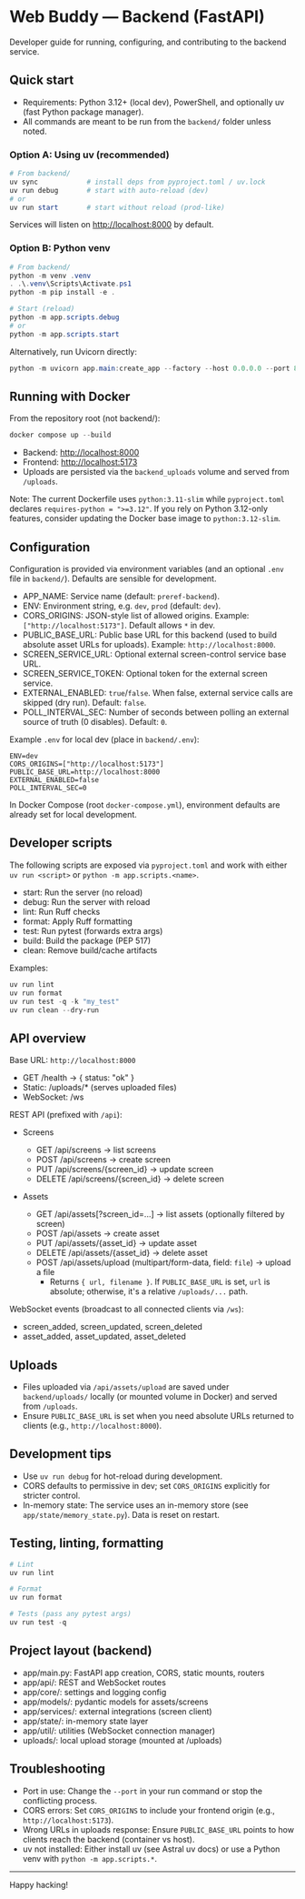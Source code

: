 # Web Buddy — Backend (FastAPI)

Developer guide for running, configuring, and contributing to the backend service.

## Quick start

- Requirements: Python 3.12+ (local dev), PowerShell, and optionally uv (fast Python package manager).
- All commands are meant to be run from the `backend/` folder unless noted.

### Option A: Using uv (recommended)

```powershell
# From backend/
uv sync            # install deps from pyproject.toml / uv.lock
uv run debug       # start with auto-reload (dev)
# or
uv run start       # start without reload (prod-like)
```

Services will listen on <http://localhost:8000> by default.

### Option B: Python venv

```powershell
# From backend/
python -m venv .venv
. .\.venv\Scripts\Activate.ps1
python -m pip install -e .

# Start (reload)
python -m app.scripts.debug
# or
python -m app.scripts.start
```

Alternatively, run Uvicorn directly:

```powershell
python -m uvicorn app.main:create_app --factory --host 0.0.0.0 --port 8000 --reload
```

## Running with Docker

From the repository root (not backend/):

```powershell
docker compose up --build
```

- Backend: <http://localhost:8000>
- Frontend: <http://localhost:5173>
- Uploads are persisted via the `backend_uploads` volume and served from `/uploads`.

Note: The current Dockerfile uses `python:3.11-slim` while `pyproject.toml` declares `requires-python = ">=3.12"`. If you rely on Python 3.12-only features, consider updating the Docker base image to `python:3.12-slim`.

## Configuration

Configuration is provided via environment variables (and an optional `.env` file in `backend/`). Defaults are sensible for development.

- APP_NAME: Service name (default: `preref-backend`).
- ENV: Environment string, e.g. `dev`, `prod` (default: `dev`).
- CORS_ORIGINS: JSON-style list of allowed origins. Example: `["http://localhost:5173"]`. Default allows `*` in dev.
- PUBLIC_BASE_URL: Public base URL for this backend (used to build absolute asset URLs for uploads). Example: `http://localhost:8000`.
- SCREEN_SERVICE_URL: Optional external screen-control service base URL.
- SCREEN_SERVICE_TOKEN: Optional token for the external screen service.
- EXTERNAL_ENABLED: `true`/`false`. When false, external service calls are skipped (dry run). Default: `false`.
- POLL_INTERVAL_SEC: Number of seconds between polling an external source of truth (0 disables). Default: `0`.

Example `.env` for local dev (place in `backend/.env`):

```dotenv
ENV=dev
CORS_ORIGINS=["http://localhost:5173"]
PUBLIC_BASE_URL=http://localhost:8000
EXTERNAL_ENABLED=false
POLL_INTERVAL_SEC=0
```

In Docker Compose (root `docker-compose.yml`), environment defaults are already set for local development.

## Developer scripts

The following scripts are exposed via `pyproject.toml` and work with either `uv run <script>` or `python -m app.scripts.<name>`.

- start: Run the server (no reload)
- debug: Run the server with reload
- lint: Run Ruff checks
- format: Apply Ruff formatting
- test: Run pytest (forwards extra args)
- build: Build the package (PEP 517)
- clean: Remove build/cache artifacts

Examples:

```powershell
uv run lint
uv run format
uv run test -q -k "my_test"
uv run clean --dry-run
```

## API overview

Base URL: `http://localhost:8000`

- GET /health → { status: "ok" }
- Static: /uploads/* (serves uploaded files)
- WebSocket: /ws

REST API (prefixed with `/api`):

- Screens
	- GET /api/screens → list screens
	- POST /api/screens → create screen
	- PUT /api/screens/{screen_id} → update screen
	- DELETE /api/screens/{screen_id} → delete screen

- Assets
	- GET /api/assets[?screen_id=...] → list assets (optionally filtered by screen)
	- POST /api/assets → create asset
	- PUT /api/assets/{asset_id} → update asset
	- DELETE /api/assets/{asset_id} → delete asset
	- POST /api/assets/upload (multipart/form-data, field: `file`) → upload a file
		- Returns `{ url, filename }`. If `PUBLIC_BASE_URL` is set, `url` is absolute; otherwise, it's a relative `/uploads/...` path.

WebSocket events (broadcast to all connected clients via `/ws`):

- screen_added, screen_updated, screen_deleted
- asset_added, asset_updated, asset_deleted

## Uploads

- Files uploaded via `/api/assets/upload` are saved under `backend/uploads/` locally (or mounted volume in Docker) and served from `/uploads`.
- Ensure `PUBLIC_BASE_URL` is set when you need absolute URLs returned to clients (e.g., `http://localhost:8000`).

## Development tips

- Use `uv run debug` for hot-reload during development.
- CORS defaults to permissive in dev; set `CORS_ORIGINS` explicitly for stricter control.
- In-memory state: The service uses an in-memory store (see `app/state/memory_state.py`). Data is reset on restart.

## Testing, linting, formatting

```powershell
# Lint
uv run lint

# Format
uv run format

# Tests (pass any pytest args)
uv run test -q
```

## Project layout (backend)

- app/main.py: FastAPI app creation, CORS, static mounts, routers
- app/api/: REST and WebSocket routes
- app/core/: settings and logging config
- app/models/: pydantic models for assets/screens
- app/services/: external integrations (screen client)
- app/state/: in-memory state layer
- app/util/: utilities (WebSocket connection manager)
- uploads/: local upload storage (mounted at /uploads)

## Troubleshooting

- Port in use: Change the `--port` in your run command or stop the conflicting process.
- CORS errors: Set `CORS_ORIGINS` to include your frontend origin (e.g., `http://localhost:5173`).
- Wrong URLs in uploads response: Ensure `PUBLIC_BASE_URL` points to how clients reach the backend (container vs host).
- uv not installed: Either install uv (see Astral uv docs) or use a Python venv with `python -m app.scripts.*`.

---

Happy hacking!
